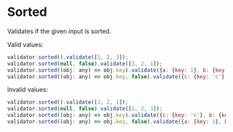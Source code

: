 # Sorted

Validates if the given input is sorted.

Valid values:

```js
validator.sorted().validate([1, 2, 3]);
validator.sorted(null, false).validate([3, 2, 1]);
validator.sorted((obj: any) => obj.key).validate({a: {key: 1}, b: {key: 2}, c: {key: 3}});
validator.sorted((obj: any) => obj.key, false).validate({c: {key: 'c'}, b: {key: 'b'}, a: {key: 'a'}});
```

Invalid values:

```js
validator.sorted().validate([3, 2, 1]);
validator.sorted(null, false).validate([1, 2, 3]);
validator.sorted((obj: any) => obj.key).validate({c: {key: 'c'}, b: {key: 'b'}, a: {key: 'a'}});
validator.sorted((obj: any) => obj.key, false).validate({a: {key: 1}, b: {key: 2}, c: {key: 3}});
```
